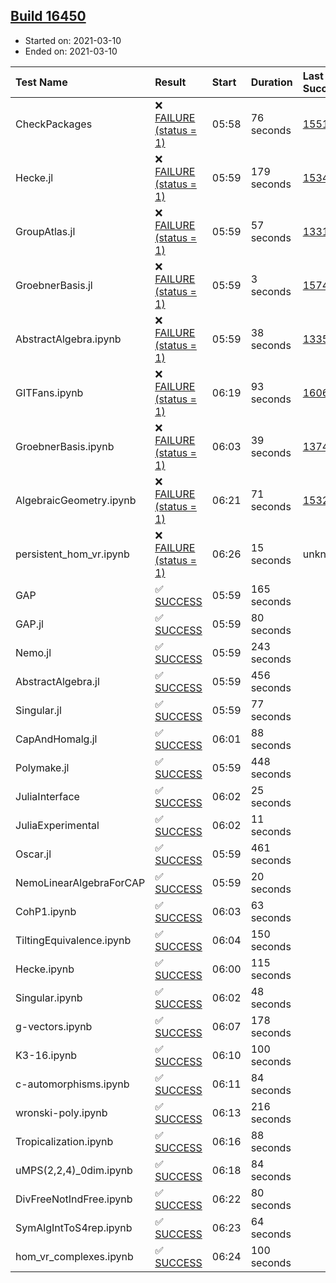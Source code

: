 ## [Build 16450](https://oscarci.mathematik.uni-kl.de/job/oscar/16450/)

* Started on: 2021-03-10
* Ended on: 2021-03-10

| Test Name    | Result | Start | Duration | Last Success | First Failure |
|:-------------|:-------|:------|:---------|:-------------|:--------------|
| CheckPackages | ❌ [FAILURE (status = 1)](https://oscarci.mathematik.uni-kl.de/job/oscar/16450/artifact/logs/build-16450/CheckPackages.log) | 05:58 | 76 seconds | [15514](https://oscarci.mathematik.uni-kl.de/job/oscar/15514/) | [15515](https://oscarci.mathematik.uni-kl.de/job/oscar/15515/) |
| Hecke.jl | ❌ [FAILURE (status = 1)](https://oscarci.mathematik.uni-kl.de/job/oscar/16450/artifact/logs/build-16450/Hecke.jl.log) | 05:59 | 179 seconds | [15344](https://oscarci.mathematik.uni-kl.de/job/oscar/15344/) | [15348](https://oscarci.mathematik.uni-kl.de/job/oscar/15348/) |
| GroupAtlas.jl | ❌ [FAILURE (status = 1)](https://oscarci.mathematik.uni-kl.de/job/oscar/16450/artifact/logs/build-16450/GroupAtlas.jl.log) | 05:59 | 57 seconds | [13311](https://oscarci.mathematik.uni-kl.de/job/oscar/13311/) | [13312](https://oscarci.mathematik.uni-kl.de/job/oscar/13312/) |
| GroebnerBasis.jl | ❌ [FAILURE (status = 1)](https://oscarci.mathematik.uni-kl.de/job/oscar/16450/artifact/logs/build-16450/GroebnerBasis.jl.log) | 05:59 | 3 seconds | [15745](https://oscarci.mathematik.uni-kl.de/job/oscar/15745/) | [15746](https://oscarci.mathematik.uni-kl.de/job/oscar/15746/) |
| AbstractAlgebra.ipynb | ❌ [FAILURE (status = 1)](https://oscarci.mathematik.uni-kl.de/job/oscar/16450/artifact/logs/build-16450/AbstractAlgebra.ipynb.log) | 05:59 | 38 seconds | [13355](https://oscarci.mathematik.uni-kl.de/job/oscar/13355/) | [13356](https://oscarci.mathematik.uni-kl.de/job/oscar/13356/) |
| GITFans.ipynb | ❌ [FAILURE (status = 1)](https://oscarci.mathematik.uni-kl.de/job/oscar/16450/artifact/logs/build-16450/GITFans.ipynb.log) | 06:19 | 93 seconds | [16068](https://oscarci.mathematik.uni-kl.de/job/oscar/16068/) | [16069](https://oscarci.mathematik.uni-kl.de/job/oscar/16069/) |
| GroebnerBasis.ipynb | ❌ [FAILURE (status = 1)](https://oscarci.mathematik.uni-kl.de/job/oscar/16450/artifact/logs/build-16450/GroebnerBasis.ipynb.log) | 06:03 | 39 seconds | [13748](https://oscarci.mathematik.uni-kl.de/job/oscar/13748/) | [13749](https://oscarci.mathematik.uni-kl.de/job/oscar/13749/) |
| AlgebraicGeometry.ipynb | ❌ [FAILURE (status = 1)](https://oscarci.mathematik.uni-kl.de/job/oscar/16450/artifact/logs/build-16450/AlgebraicGeometry.ipynb.log) | 06:21 | 71 seconds | [15322](https://oscarci.mathematik.uni-kl.de/job/oscar/15322/) | [15323](https://oscarci.mathematik.uni-kl.de/job/oscar/15323/) |
| persistent_hom_vr.ipynb | ❌ [FAILURE (status = 1)](https://oscarci.mathematik.uni-kl.de/job/oscar/16450/artifact/logs/build-16450/persistent_hom_vr.ipynb.log) | 06:26 | 15 seconds | unknown | unknown |
| GAP | ✅ [SUCCESS](https://oscarci.mathematik.uni-kl.de/job/oscar/16450/artifact/logs/build-16450/GAP.log) | 05:59 | 165 seconds |  |  |
| GAP.jl | ✅ [SUCCESS](https://oscarci.mathematik.uni-kl.de/job/oscar/16450/artifact/logs/build-16450/GAP.jl.log) | 05:59 | 80 seconds |  |  |
| Nemo.jl | ✅ [SUCCESS](https://oscarci.mathematik.uni-kl.de/job/oscar/16450/artifact/logs/build-16450/Nemo.jl.log) | 05:59 | 243 seconds |  |  |
| AbstractAlgebra.jl | ✅ [SUCCESS](https://oscarci.mathematik.uni-kl.de/job/oscar/16450/artifact/logs/build-16450/AbstractAlgebra.jl.log) | 05:59 | 456 seconds |  |  |
| Singular.jl | ✅ [SUCCESS](https://oscarci.mathematik.uni-kl.de/job/oscar/16450/artifact/logs/build-16450/Singular.jl.log) | 05:59 | 77 seconds |  |  |
| CapAndHomalg.jl | ✅ [SUCCESS](https://oscarci.mathematik.uni-kl.de/job/oscar/16450/artifact/logs/build-16450/CapAndHomalg.jl.log) | 06:01 | 88 seconds |  |  |
| Polymake.jl | ✅ [SUCCESS](https://oscarci.mathematik.uni-kl.de/job/oscar/16450/artifact/logs/build-16450/Polymake.jl.log) | 05:59 | 448 seconds |  |  |
| JuliaInterface | ✅ [SUCCESS](https://oscarci.mathematik.uni-kl.de/job/oscar/16450/artifact/logs/build-16450/JuliaInterface.log) | 06:02 | 25 seconds |  |  |
| JuliaExperimental | ✅ [SUCCESS](https://oscarci.mathematik.uni-kl.de/job/oscar/16450/artifact/logs/build-16450/JuliaExperimental.log) | 06:02 | 11 seconds |  |  |
| Oscar.jl | ✅ [SUCCESS](https://oscarci.mathematik.uni-kl.de/job/oscar/16450/artifact/logs/build-16450/Oscar.jl.log) | 05:59 | 461 seconds |  |  |
| NemoLinearAlgebraForCAP | ✅ [SUCCESS](https://oscarci.mathematik.uni-kl.de/job/oscar/16450/artifact/logs/build-16450/NemoLinearAlgebraForCAP.log) | 05:59 | 20 seconds |  |  |
| CohP1.ipynb | ✅ [SUCCESS](https://oscarci.mathematik.uni-kl.de/job/oscar/16450/artifact/logs/build-16450/CohP1.ipynb.log) | 06:03 | 63 seconds |  |  |
| TiltingEquivalence.ipynb | ✅ [SUCCESS](https://oscarci.mathematik.uni-kl.de/job/oscar/16450/artifact/logs/build-16450/TiltingEquivalence.ipynb.log) | 06:04 | 150 seconds |  |  |
| Hecke.ipynb | ✅ [SUCCESS](https://oscarci.mathematik.uni-kl.de/job/oscar/16450/artifact/logs/build-16450/Hecke.ipynb.log) | 06:00 | 115 seconds |  |  |
| Singular.ipynb | ✅ [SUCCESS](https://oscarci.mathematik.uni-kl.de/job/oscar/16450/artifact/logs/build-16450/Singular.ipynb.log) | 06:02 | 48 seconds |  |  |
| g-vectors.ipynb | ✅ [SUCCESS](https://oscarci.mathematik.uni-kl.de/job/oscar/16450/artifact/logs/build-16450/g-vectors.ipynb.log) | 06:07 | 178 seconds |  |  |
| K3-16.ipynb | ✅ [SUCCESS](https://oscarci.mathematik.uni-kl.de/job/oscar/16450/artifact/logs/build-16450/K3-16.ipynb.log) | 06:10 | 100 seconds |  |  |
| c-automorphisms.ipynb | ✅ [SUCCESS](https://oscarci.mathematik.uni-kl.de/job/oscar/16450/artifact/logs/build-16450/c-automorphisms.ipynb.log) | 06:11 | 84 seconds |  |  |
| wronski-poly.ipynb | ✅ [SUCCESS](https://oscarci.mathematik.uni-kl.de/job/oscar/16450/artifact/logs/build-16450/wronski-poly.ipynb.log) | 06:13 | 216 seconds |  |  |
| Tropicalization.ipynb | ✅ [SUCCESS](https://oscarci.mathematik.uni-kl.de/job/oscar/16450/artifact/logs/build-16450/Tropicalization.ipynb.log) | 06:16 | 88 seconds |  |  |
| uMPS(2,2,4)_0dim.ipynb | ✅ [SUCCESS](https://oscarci.mathematik.uni-kl.de/job/oscar/16450/artifact/logs/build-16450/uMPS-2-2-4-_0dim.ipynb.log) | 06:18 | 84 seconds |  |  |
| DivFreeNotIndFree.ipynb | ✅ [SUCCESS](https://oscarci.mathematik.uni-kl.de/job/oscar/16450/artifact/logs/build-16450/DivFreeNotIndFree.ipynb.log) | 06:22 | 80 seconds |  |  |
| SymAlgIntToS4rep.ipynb | ✅ [SUCCESS](https://oscarci.mathematik.uni-kl.de/job/oscar/16450/artifact/logs/build-16450/SymAlgIntToS4rep.ipynb.log) | 06:23 | 64 seconds |  |  |
| hom_vr_complexes.ipynb | ✅ [SUCCESS](https://oscarci.mathematik.uni-kl.de/job/oscar/16450/artifact/logs/build-16450/hom_vr_complexes.ipynb.log) | 06:24 | 100 seconds |  |  |
